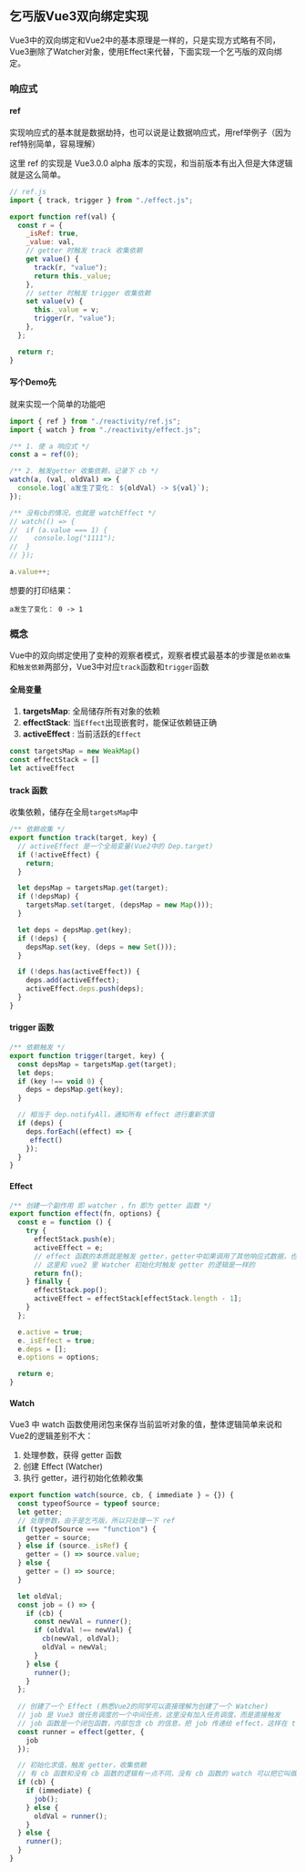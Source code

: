 ## 乞丐版Vue3双向绑定实现

Vue3中的双向绑定和Vue2中的基本原理是一样的，只是实现方式略有不同，Vue3删除了Watcher对象，使用Effect来代替，下面实现一个乞丐版的双向绑定。

### 响应式

#### ref

实现响应式的基本就是数据劫持，也可以说是让数据响应式，用ref举例子（因为ref特别简单，容易理解）

这里 ref 的实现是 Vue3.0.0 alpha 版本的实现，和当前版本有出入但是大体逻辑就是这么简单。

```js
// ref.js
import { track, trigger } from "./effect.js";

export function ref(val) {
  const r = {
    _isRef: true,
    _value: val,
    // getter 时触发 track 收集依赖
    get value() {
      track(r, "value");
      return this._value;
    },
    // setter 时触发 trigger 收集依赖
    set value(v) {
      this._value = v;
      trigger(r, "value");
    },
  };

  return r;
}
```



#### 写个Demo先

就来实现一个简单的功能吧

```js
import { ref } from "./reactivity/ref.js";
import { watch } from "./reactivity/effect.js";

/** 1. 使 a 响应式 */
const a = ref(0);

/** 2. 触发getter 收集依赖，记录下 cb */
watch(a, (val, oldVal) => {
  console.log(`a发生了变化： ${oldVal} -> ${val}`);
});

/** 没有cb的情况，也就是 watchEffect */
// watch(() => {
//  if (a.value === 1) {
//    console.log("1111");
//  }
// });

a.value++;

```



想要的打印结果：

```
a发生了变化： 0 -> 1
```



### 概念

Vue中的双向绑定使用了变种的观察者模式，观察者模式最基本的步骤是`依赖收集`和`触发依赖`两部分，Vue3中对应`track`函数和`trigger`函数

#### 全局变量

1. **targetsMap**: 全局储存所有对象的依赖
2. **effectStack**: 当`Effect`出现嵌套时，能保证依赖链正确
3. **activeEffect** : 当前活跃的`Effect`

```js
const targetsMap = new WeakMap()
const effectStack = []
let activeEffect 
```



#### track 函数

收集依赖，储存在全局`targetsMap`中

```js
/** 依赖收集 */
export function track(target, key) {
  // activeEffect 是一个全局变量(Vue2中的 Dep.target)
  if (!activeEffect) {
    return;
  }

  let depsMap = targetsMap.get(target);
  if (!depsMap) {
    targetsMap.set(target, (depsMap = new Map()));
  }

  let deps = depsMap.get(key);
  if (!deps) {
    depsMap.set(key, (deps = new Set()));
  }

  if (!deps.has(activeEffect)) {
    deps.add(activeEffect);
    activeEffect.deps.push(deps);
  }
}
```

#### trigger 函数

```js
/** 依赖触发 */
export function trigger(target, key) {
  const depsMap = targetsMap.get(target);
  let deps;
  if (key !== void 0) {
    deps = depsMap.get(key);
  }

  // 相当于 dep.notifyAll，通知所有 effect 进行重新求值
  if (deps) {
    deps.forEach((effect) => {
     effect()
    });
  }
}
```

#### Effect

```js
/** 创建一个副作用 即 watcher ，fn 即为 getter 函数 */
export function effect(fn, options) {
  const e = function () {
    try {
      effectStack.push(e);
      activeEffect = e;
      // effect 函数的本质就是触发 getter，getter中如果调用了其他响应式数据，也会递归触发它们的 getter
      // 这里和 vue2 里 Watcher 初始化时触发 getter 的逻辑是一样的
      return fn();
    } finally {
      effectStack.pop();
      activeEffect = effectStack[effectStack.length - 1];
    }
  };

  e.active = true;
  e._isEffect = true;
  e.deps = [];
  e.options = options;

  return e;
}
```

#### Watch

Vue3 中 watch 函数使用闭包来保存当前监听对象的值，整体逻辑简单来说和Vue2的逻辑差别不大：

1. 处理参数，获得 getter 函数
2. 创建 Effect (Watcher)
3. 执行 getter，进行初始化依赖收集

```js
export function watch(source, cb, { immediate } = {}) {
  const typeofSource = typeof source;
  let getter;
  // 处理参数，由于是乞丐版，所以只处理一下 ref
  if (typeofSource === "function") {
    getter = source;
  } else if (source._isRef) {
    getter = () => source.value;
  } else {
    getter = () => source;
  }

  let oldVal;
  const job = () => {
    if (cb) {
      const newVal = runner();
      if (oldVal !== newVal) {
        cb(newVal, oldVal);
        oldVal = newVal;
      }
    } else {
      runner();
    }
  };
	
  // 创建了一个 Effect (熟悉Vue2的同学可以直接理解为创建了一个 Watcher)
  // job 是 Vue3 做任务调度的一个中间任务，这里没有加入任务调度，而是直接触发
  // job 函数是一个闭包函数，内部包含 cb 的信息，把 job 传递给 effect，这样在 trigger 时才可以触发
  const runner = effect(getter, {
    job
  });

  // 初始化求值，触发 getter，收集依赖
  // 有 cb 函数和没有 cb 函数的逻辑有一点不同，没有 cb 函数的 watch 可以把它叫做 watchEffect
  if (cb) {
    if (immediate) {
      job();
    } else {
      oldVal = runner();
    }
  } else {
    runner();
  }
}

```

